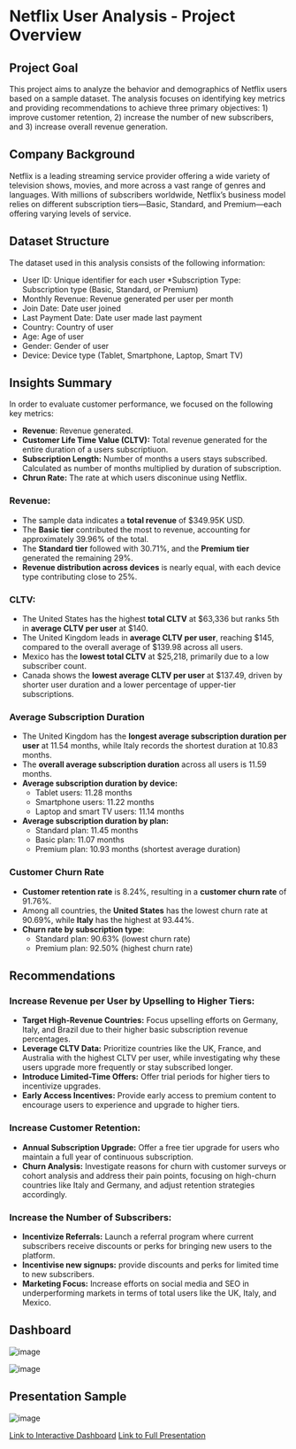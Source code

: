 # Netflix User Analysis - Project Overview

## Project Goal
This project aims to analyze the behavior and demographics of Netflix users based on a sample dataset. The analysis focuses on identifying key metrics and providing recommendations to achieve three primary objectives: 1) improve customer retention, 2) increase the number of new subscribers, and 3) increase overall revenue generation.

## Company Background
Netflix is a leading streaming service provider offering a wide variety of television shows, movies, and more across a vast range of genres and languages. With millions of subscribers worldwide, Netflix’s business model relies on different subscription tiers—Basic, Standard, and Premium—each offering varying levels of service.

## Dataset Structure
The dataset used in this analysis consists of the following information:

* User ID: Unique identifier for each user
*Subscription Type: Subscription type (Basic, Standard, or Premium)
* Monthly Revenue: Revenue generated per user per month
* Join Date: Date user joined	
* Last Payment Date: Date user made last payment	
* Country: Country of user
* Age: Age of user
* Gender: Gender of user
* Device: Device type (Tablet, Smartphone, Laptop, Smart TV)

## Insights Summary
In order to evaluate customer performance, we focused on the following key metrics:

- **Revenue**: Revenue generated.
- **Customer Life Time Value (CLTV):** Total revenue generated for the entire duration of a users subscriptiuon.
- **Subscription Length:** Number of months a users stays subscribed. Calculated as number of months multiplied by duration of subscription.
- **Chrun Rate:** The rate at which users disconinue using Netflix.

### Revenue:
- The sample data indicates a **total revenue** of $349.95K USD.
- The **Basic tier** contributed the most to revenue, accounting for approximately 39.96% of the total.
- The **Standard tier** followed with 30.71%, and the **Premium tier** generated the remaining 29%.
- **Revenue distribution across devices** is nearly equal, with each device type contributing close to 25%.


### CLTV:
- The United States has the highest **total CLTV** at $63,336 but ranks 5th in **average CLTV per user** at $140.
- The United Kingdom leads in **average CLTV per user**, reaching $145, compared to the overall average of $139.98 across all users.
- Mexico has the **lowest total CLTV** at $25,218, primarily due to a low subscriber count.
- Canada shows the **lowest average CLTV per user** at $137.49, driven by shorter user duration and a lower percentage of upper-tier subscriptions.

### Average Subscription Duration
- The United Kingdom has the **longest average subscription duration per user** at 11.54 months, while Italy records the shortest duration at 10.83 months.
- The **overall average subscription duration** across all users is 11.59 months.
- **Average subscription duration by device:**
  - Tablet users: 11.28 months
  - Smartphone users: 11.22 months
  - Laptop and smart TV users: 11.14 months
- **Average subscription duration by plan:**
  - Standard plan: 11.45 months
  - Basic plan: 11.07 months
  - Premium plan: 10.93 months (shortest average duration)


### Customer Churn Rate
- **Customer retention rate** is 8.24%, resulting in a **customer churn rate** of 91.76%.
- Among all countries, the **United States** has the lowest churn rate at 90.69%, while **Italy** has the highest at 93.44%.
- **Churn rate by subscription type**:
  - Standard plan: 90.63% (lowest churn rate)
  - Premium plan: 92.50% (highest churn rate)


## Recommendations
### Increase Revenue per User by Upselling to Higher Tiers:
- **Target High-Revenue Countries:**  Focus upselling efforts on Germany, Italy, and Brazil due to their higher basic subscription revenue percentages.
- **Leverage CLTV Data:** Prioritize countries like the UK, France, and Australia with the highest CLTV per user, while investigating why these users upgrade more frequently or stay subscribed longer.
- **Introduce Limited-Time Offers:** Offer trial periods for higher tiers to incentivize upgrades.
- **Early Access Incentives:** Provide early access to premium content to encourage users to experience and upgrade to higher tiers.

### Increase Customer Retention:
- **Annual Subscription Upgrade:** Offer a free tier upgrade for users who maintain a full year of continuous subscription.
- **Churn Analysis:** Investigate reasons for churn with customer surveys or cohort analysis and address their pain points, focusing on high-churn countries like Italy and Germany, and adjust retention strategies accordingly.

### Increase the Number of Subscribers:
- **Incentivize Referrals:** Launch a referral program where current subscribers receive discounts or perks for bringing new users to the platform.
- **Incentivise new signups:** provide discounts and perks for limited time to new subscribers.
- **Marketing Focus:** Increase efforts on social media and SEO in underperforming markets in terms of total users like the UK, Italy, and Mexico.

## Dashboard
![image](https://github.com/user-attachments/assets/f839ec7a-71e9-4d49-94dc-8d52d23eed40)

![image](https://github.com/user-attachments/assets/b3a6ad1e-5160-48f2-90b9-650f1dadd720)

## Presentation Sample
![image](https://github.com/user-attachments/assets/c4e538ee-2bec-4ab1-a773-3f260162f2ae)




[Link to Interactive Dashboard](https://app.powerbi.com/view?r=eyJrIjoiNDNmZmZkNzQtNTI4Zi00OGI0LWJkNDUtMDRiMmMzN2NkYWUzIiwidCI6ImM2ZTU0OWIzLTVmNDUtNDAzMi1hYWU5LWQ0MjQ0ZGM1YjJjNCJ9)
[Link to Full Presentation](https://docs.google.com/presentation/d/1m2yux7EM2ghopHhGQKm7nsPT79QW-50hOZXslKWmNbA/edit#slide=id.p)
